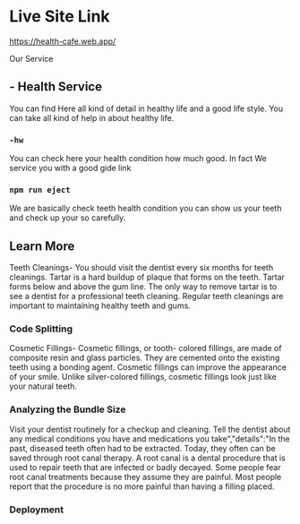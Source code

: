 # Live Site Link

https://health-cafe.web.app/

 Our Service


## - Health Service

You can find Here all kind of detail in healthy life and a good life style.
You can take all kind of help in about healthy life.
### `-hw`

You can check here your health condition how much good. In fact We service you with a good gide link

### `npm run eject`
We are basically check teeth health condition you can show us your teeth and check up your so carefully.

## Learn More
Teeth Cleanings- You should visit the dentist every six months for teeth cleanings. Tartar is a hard buildup of plaque that forms on the teeth. Tartar forms below and above the gum line. The only way to remove tartar is to see a dentist for a professional teeth cleaning. Regular teeth cleanings are important to maintaining healthy teeth and gums.
### Code Splitting
Cosmetic Fillings- Cosmetic fillings, or tooth- colored fillings, are made of composite resin and glass particles. They are cemented onto the existing teeth using a bonding agent. Cosmetic fillings can improve the appearance of your smile. Unlike silver-colored fillings, cosmetic fillings look just like your natural teeth.
### Analyzing the Bundle Size
Visit your dentist routinely for a checkup and cleaning. Tell the dentist about any medical conditions you have and medications you take","details":"In the past, diseased teeth often had to be extracted. Today, they often can be saved through root canal therapy. A root canal is a dental procedure that is used to repair teeth that are infected or badly decayed. Some people fear root canal treatments because they assume they are painful. Most people report that the procedure is no more painful than having a filling placed.
### Deployment
